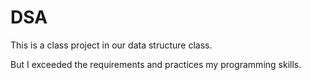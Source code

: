 # DSA

This is a class project in our data structure class.

But I exceeded the requirements and practices my programming skills.